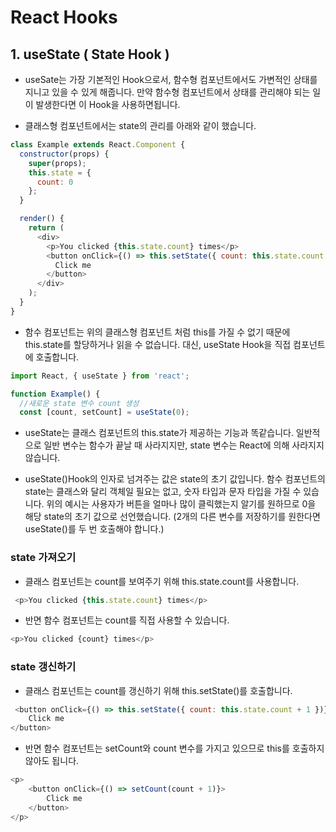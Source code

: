 # React Hooks

## 1. useState ( State Hook )
- useSate는 가장 기본적인 Hook으로서, 함수형 컴포넌트에서도 가변적인 상태를 지니고 있을 수 있게 해줍니다. 만약 함수형 컴포넌트에서 상태를 관리해야 되는 일이 발생한다면 이 Hook을 사용하면됩니다.

- 클래스형 컴포넌트에서는 state의 관리를 아래와 같이 했습니다.
``` JavaScript
class Example extends React.Component {
  constructor(props) {
    super(props);
    this.state = {
      count: 0
    };
  }

  render() {
    return (
      <div>
        <p>You clicked {this.state.count} times</p>
        <button onClick={() => this.setState({ count: this.state.count + 1 })}>
          Click me
        </button>
      </div>
    );
  }
}
```

- 함수 컴포넌트는 위의 클래스형 컴포넌트 처럼 this를 가질 수 없기 때문에 this.state를 할당하거나 읽을 수 없습니다. 대신, useState Hook을 직접 컴포넌트에 호출합니다.

``` javaScript
import React, { useState } from 'react';

function Example() {
  //새로운 state 변수 count 생성
  const [count, setCount] = useState(0);
```

- useState는 클래스 컴포넌트의 this.state가 제공하는 기능과 똑같습니다. 일반적으로 일반 변수는 함수가 끝날 때 사라지지만, state 변수는 React에 의해 사라지지 않습니다.

- useState()Hook의 인자로 넘겨주는 값은 state의 초기 값입니다. 함수 컴포넌트의 state는 클래스와 달리 객체일 필요는 없고, 숫자 타입과 문자 타입을 가질 수 있습니다. 위의 예시는 사용자가 버튼을 얼마나 많이 클릭했는지 알기를 원하므로 0을 해당 state의 초기 값으로 선언했습니다. (2개의 다른 변수를 저장하기를 원한다면 useState()를 두 번 호출해야 합니다.)


### state 가져오기

- 클래스 컴포넌트는 count를 보여주기 위해 this.state.count를 사용합니다.
```javaScript
 <p>You clicked {this.state.count} times</p>
```
- 반면 함수 컴포넌트는 count를 직접 사용할 수 있습니다.
```javaScript
<p>You clicked {count} times</p>
```

### state 갱신하기

- 클래스 컴포넌트는 count를 갱신하기 위해 this.setState()를 호출합니다.
```javaScript
 <button onClick={() => this.setState({ count: this.state.count + 1 })}>
    Click me
</button>
```
- 반면 함수 컴포넌트는 setCount와 count 변수를 가지고 있으므로 this를 호출하지 않아도 됩니다.
```javaScript
<p>
    <button onClick={() => setCount(count + 1)}>
        Click me
    </button>
</p>
```